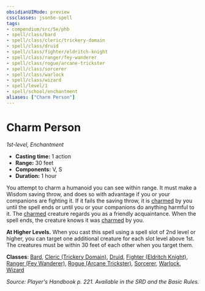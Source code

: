 ```yaml
---
obsidianUIMode: preview
cssclasses: json5e-spell
tags:
- compendium/src/5e/phb
- spell/class/bard
- spell/class/cleric/trickery-domain
- spell/class/druid
- spell/class/fighter/eldritch-knight
- spell/class/ranger/fey-wanderer
- spell/class/rogue/arcane-trickster
- spell/class/sorcerer
- spell/class/warlock
- spell/class/wizard
- spell/level/1
- spell/school/enchantment
aliases: ["Charm Person"]
---
```

# Charm Person
*1st-level, Enchantment*  

- **Casting time:** 1 action
- **Range:** 30 feet
- **Components:** V, S
- **Duration:** 1 hour

You attempt to charm a humanoid you can see within range. It must make a Wisdom saving throw, and does so with advantage if you or your companions are fighting it. If it fails the saving throw, it is [charmed](5E2014官方资源/规则/conditions.md#charmed) by you until the spell ends or until you or your companions do anything harmful to it. The [charmed](5E2014官方资源/规则/conditions.md#charmed) creature regards you as a friendly acquaintance. When the spell ends, the creature knows it was [charmed](5E2014官方资源/规则/conditions.md#charmed) by you.

**At Higher Levels.** When you cast this spell using a spell slot of 2nd level or higher, you can target one additional creature for each slot level above 1st. The creatures must be within 30 feet of each other when you target them.

**Classes**: [Bard](5E2014官方资源/classes/bard.md), [Cleric (Trickery Domain)](5E2014官方资源/classes/cleric-trickery-domain.md), [Druid](5E2014官方资源/classes/druid.md), [Fighter (Eldritch Knight)](5E2014官方资源/classes/fighter-eldritch-knight.md), [Ranger (Fey Wanderer)](5E2014官方资源/classes/ranger-fey-wanderer-tce.md), [Rogue (Arcane Trickster)](5E2014官方资源/classes/rogue-arcane-trickster.md), [Sorcerer](5E2014官方资源/classes/sorcerer.md), [Warlock](5E2014官方资源/classes/warlock.md), [Wizard](5E2014官方资源/classes/wizard.md)

*Source: Player's Handbook p. 221. Available in the SRD and the Basic Rules.*